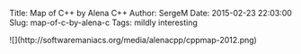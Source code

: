 Title: Map of C++ by Alena C++
Author: SergeM
Date: 2015-02-23 22:03:00
Slug: map-of-c-by-alena-c
Tags: mildly interesting

<div dir="ltr" style="text-align: left;" trbidi="on">![](http://softwaremaniacs.org/media/alenacpp/cppmap-2012.png)
</div>
